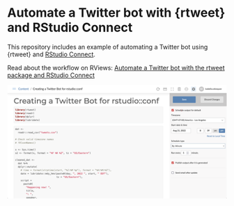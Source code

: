 # Automate a Twitter bot with {rtweet} and RStudio Connect

This repository includes an example of automating a Twitter bot using {rtweet} and [RStudio Connect](https://www.rstudio.com/products/connect/).

Read about the workflow on RViews: [Automate a Twitter bot with the rtweet package and RStudio Connect](https://rviews.rstudio.com/2022/09/13/automate-a-twitter-bot-with-rtweet-and-rstudio-connect/)

![RStudio Connect deployed R Markdown document with scheduling options listed on the side. The document is set to rerun every 1 minute.](image2.png)
